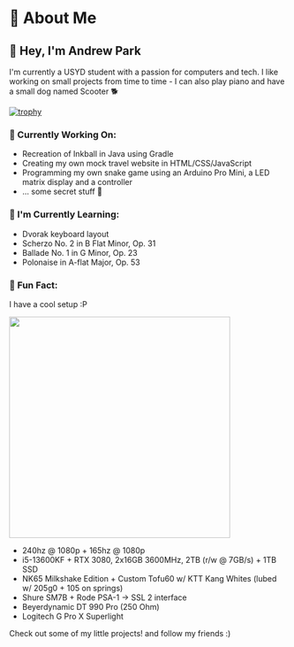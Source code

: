 <!--START_SECTION:waka-->
<!--END_SECTION:waka-->

# 🍒 About Me

## 👋 Hey, I'm Andrew Park

I'm currently a USYD student with a passion for computers and tech. I like working on small projects from time to time - I can also play piano and have a small dog named Scooter 🐕

[![trophy](https://github-profile-trophy.vercel.app/?username=aparkgh)](https://github.com/ryo-ma/github-profile-trophy)

### 🚀 Currently Working On:
- Recreation of Inkball in Java using Gradle
- Creating my own mock travel website in HTML/CSS/JavaScript
- Programming my own snake game using an Arduino Pro Mini, a LED matrix display and a controller
- ... some secret stuff 👀

### 🌱 I'm Currently Learning:
- Dvorak keyboard layout
- Scherzo No. 2 in B Flat Minor, Op. 31
- Ballade No. 1 in G Minor, Op. 23
- Polonaise in A-flat Major, Op. 53

### 🌟 Fun Fact:
I have a cool setup :P

<img src="https://github.com/user-attachments/assets/def68e5e-1b2a-4a31-b265-12dda5326fa7" width="400"/>

- 240hz @ 1080p + 165hz @ 1080p
- i5-13600KF + RTX 3080, 2x16GB 3600MHz, 2TB (r/w @ 7GB/s) + 1TB SSD
- NK65 Milkshake Edition + Custom Tofu60 w/ KTT Kang Whites (lubed w/ 205g0 + 105 on springs)
- Shure SM7B + Rode PSA-1 → SSL 2 interface
- Beyerdynamic DT 990 Pro (250 Ohm)
- Logitech G Pro X Superlight


Check out some of my little projects! and follow my friends :)
